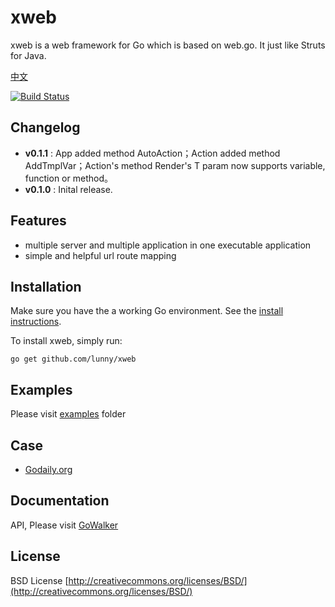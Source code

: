 # xweb

xweb is a web framework for Go which is based on web.go. It just like Struts for Java. 

[中文](https://github.com/lunny/xweb/blob/master/README.md)

[![Build Status](https://drone.io/github.com/lunny/xweb/status.png)](https://drone.io/github.com/lunny/xweb/latest)

## Changelog

* **v0.1.1** : App added method AutoAction；Action added method AddTmplVar；Action's method Render's T param now supports variable, function or method。
* **v0.1.0** : Inital release.

## Features

* multiple server and multiple application in one executable application
* simple and helpful url route mapping

## Installation

Make sure you have the a working Go environment. See the [install instructions](http://golang.org/doc/install.html). 

To install xweb, simply run:

    go get github.com/lunny/xweb

## Examples

Please visit [examples](https://github.com/lunny/xweb/tree/master/examples) folder

## Case

* [Godaily.org](http://godaily.org)

## Documentation

API, Please visit [GoWalker](http://gowalker.org/github.com/lunny/xweb)


## License
BSD License
[http://creativecommons.org/licenses/BSD/](http://creativecommons.org/licenses/BSD/)



